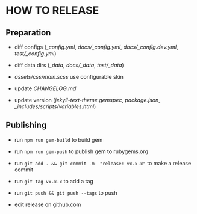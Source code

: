 # HOW TO RELEASE

## Preparation

- diff configs (*_config.yml*, *docs/_config.yml*, *docs/_config.dev.yml*, *test/_config.yml*)

- diff data dirs (*_data*, *docs/_data*, *test/_data*)

- *assets/css/main.scss* use configurable skin

- update *CHANGELOG.md*

- update version (*jekyll-text-theme.gemspec*, *package.json*, *_includes/scripts/variables.html*)

## Publishing

- run `npm run gem-build` to build gem

- run `npm run gem-push` to publish gem to rubygems.org

- run `git add . && git commit -m  "release: vx.x.x"` to make a release commit

- run `git tag vx.x.x` to add a tag

- run `git push && git push --tags` to push

- edit release on github.com